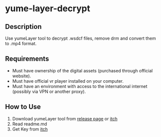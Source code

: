 # yume-layer-decrypt

## Description
Use yumeLayer tool to decrypt .wsdcf files, remove drm and convert them to .mp4 format.

## Requirements
- Must have ownership of the digital assets (purchased through official website).
- Must have official vr player installed on your computer.
- Must have an environment with access to the international internet (possibly via VPN or another proxy).

## How to Use
1. Download yumeLayer tool from [release page](https://github.com/Hambagu/yume-layer-decrypt/releases) or [itch](https://yumelayer.itch.io/yumelayer-trial)
2. Read readme.md
3. Get Key from [itch](https://yumelayer.itch.io/yumelayer-trial)
